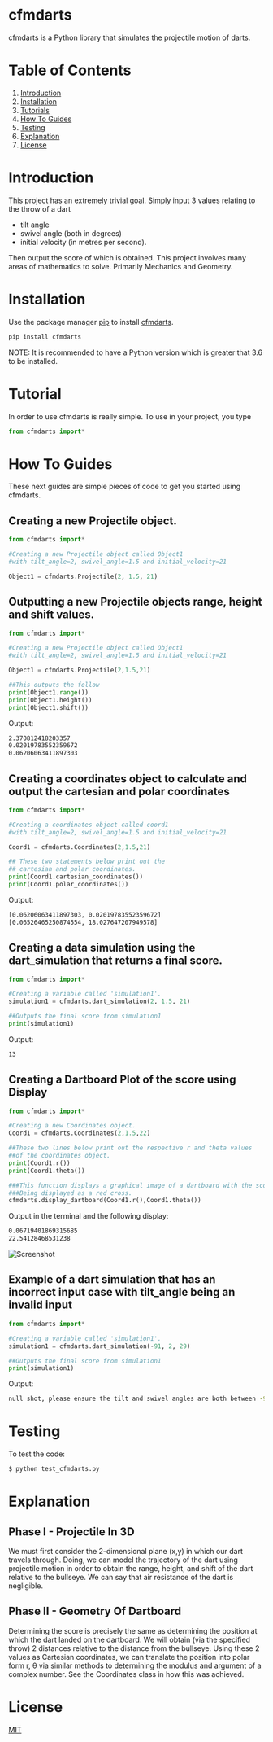 # cfmdarts

cfmdarts is a Python library that simulates the projectile motion of darts.

# Table of Contents

1. [Introduction](#introduction)
2. [Installation](#installation)
3. [Tutorials](#tutorial)
4. [How To Guides](#how-to-guides)
5. [Testing](#testing)
6. [Explanation](#explanation)
7. [License](#license)

# Introduction
This project has an extremely trivial goal. Simply input 3 values relating to the throw of a dart
- tilt angle
- swivel angle (both in degrees)
- initial velocity (in metres per second).

Then output the score of which is obtained. This project involves many areas of mathematics to solve.
Primarily Mechanics and Geometry.

# Installation

Use the package manager [pip](https://pypi.org/) to install [cfmdarts](https://pypi.org/project/cfmdarts).

```bash
pip install cfmdarts
```
NOTE: It is recommended to have a Python version which is greater that 3.6 to be installed.

# Tutorial

In order to use cfmdarts is really simple. To use in your project, you type

```python
from cfmdarts import*
```

# How To Guides

These next guides are simple pieces of code to get you started using cfmdarts.

## Creating a new Projectile object.

```python
from cfmdarts import*

#Creating a new Projectile object called Object1
#with tilt_angle=2, swivel_angle=1.5 and initial_velocity=21

Object1 = cfmdarts.Projectile(2, 1.5, 21)
```

## Outputting a new Projectile objects range, height and shift values.
```python
from cfmdarts import*

#Creating a new Projectile object called Object1
#with tilt_angle=2, swivel_angle=1.5 and initial_velocity=21

Object1 = cfmdarts.Projectile(2,1.5,21)

##This outputs the follow
print(Object1.range())
print(Object1.height())
print(Object1.shift())
```
Output:
```bash
2.370812418203357
0.02019783552359672
0.06206063411897303
```

## Creating a coordinates object to calculate and output the cartesian and polar coordinates
```python
from cfmdarts import*

#Creating a coordinates object called coord1
#with tilt_angle=2, swivel_angle=1.5 and initial_velocity=21

Coord1 = cfmdarts.Coordinates(2,1.5,21)

## These two statements below print out the
## cartesian and polar coordinates.
print(Coord1.cartesian_coordinates())
print(Coord1.polar_coordinates())
```
Output:
```bash
[0.06206063411897303, 0.02019783552359672]
[0.06526465250874554, 18.027647207949578]
```

## Creating a data simulation using the dart_simulation that returns a final score.
```python
from cfmdarts import*

#Creating a variable called 'simulation1'.
simulation1 = cfmdarts.dart_simulation(2, 1.5, 21)

##Outputs the final score from simulation1
print(simulation1)
```
Output:
```bash
13
```

## Creating a Dartboard Plot of the score using Display
```python
from cfmdarts import*

#Creating a new Coordinates object.
Coord1 = cfmdarts.Coordinates(2,1.5,22)

##These two lines below print out the respective r and theta values
##of the coordinates object.
print(Coord1.r())
print(Coord1.theta())

###This function displays a graphical image of a dartboard with the score
###Being displayed as a red cross.
cfmdarts.display_dartboard(Coord1.r(),Coord1.theta())
```
Output in the terminal and the following display:
```bash
0.06719401869315685
22.54128468531238
```
![Screenshot](Figure_1.png)


## Example of a dart simulation that has an incorrect input case with tilt_angle being an invalid input 
```python
from cfmdarts import*

#Creating a variable called 'simulation1'.
simulation1 = cfmdarts.dart_simulation(-91, 2, 29)

##Outputs the final score from simulation1
print(simulation1)
```
Output:
```bash
null shot, please ensure the tilt and swivel angles are both between -90 and 90, and that the velocity is positive
```

# Testing

To test the code:

```bash
$ python test_cfmdarts.py
```

# Explanation

## Phase I - Projectile In 3D

We must first consider the 2-dimensional plane (x,y) in which our dart
travels through. Doing, we can model the trajectory of the dart using projectile motion
in order to obtain the range, height, and shift of the dart relative to the bullseye. We can say that air resistance of the dart is negligible.

## Phase II - Geometry Of Dartboard

Determining the score is precisely the same as determining the position at which the dart landed
on the dartboard. We will obtain (via the specified throw) 2 distances relative to the distance from the
bullseye.
Using these 2 values as Cartesian coordinates, we can translate the position into polar form r, θ via similar methods to determining the modulus and argument of a complex number. See the Coordinates class in how this was achieved.

# License
[MIT](https://choosealicense.com/licenses/mit/)